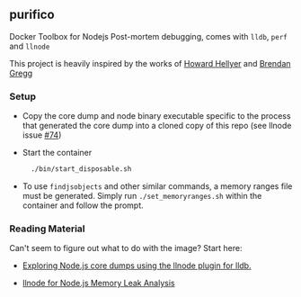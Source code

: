 ## purifico

Docker Toolbox for Nodejs Post-mortem debugging, comes with `lldb`, `perf` and `llnode`

This project is heavily inspired by the works of [Howard Hellyer](https://github.com/hhellyer) and [Brendan Gregg](https://github.com/brendangregg)

### Setup

- Copy the core dump and node binary executable specific to the process that generated the core dump into a cloned copy of this repo (see llnode issue [#74](https://github.com/nodejs/llnode/issues/74))

- Start the container
    ```bash
      ./bin/start_disposable.sh
    ```

- To use `findjsobjects` and other similar commands, a memory ranges file must be generated. Simply run `./set_memoryranges.sh` within the container and follow the prompt.

### Reading Material

Can't seem to figure out what to do with the image? Start here:

- [Exploring Node.js core dumps using the llnode plugin for lldb.](https://developer.ibm.com/node/2016/08/15/exploring-node-js-core-dumps-using-the-llnode-plugin-for-lldb/)

- [llnode for Node.js Memory Leak Analysis](http://www.brendangregg.com/blog/2016-07-13/llnode-nodejs-memory-leak-analysis.html)
